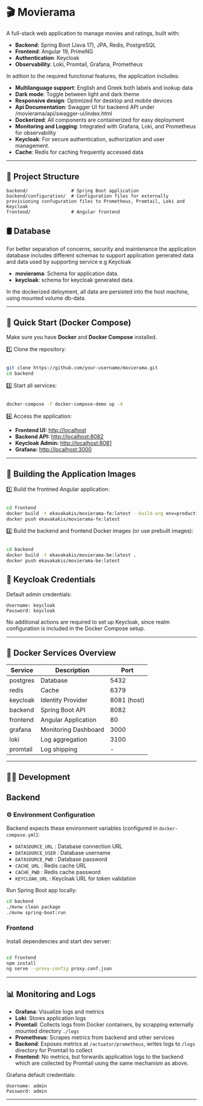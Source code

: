 
# 🎬 Movierama

A full-stack web application to manage movies and ratings, built with:

- **Backend**: Spring Boot (Java 17), JPA, Redis, PostgreSQL
- **Frontend**: Angular 19, PrimeNG
- **Authentication**: Keycloak
- **Observability**: Loki, Promtail, Grafana, Prometheus

In adition to the required functional features, the application includes:
- **Multilanguage support**: English and Greek both labels and lookup data
- **Dark mode**: Toggle between light and dark theme
- **Responsive design**: Optimized for desktop and mobile devices
- **Api Documentation**: Swagger UI for backend API under /movierama/api/swagger-ui/index.html
- **Dockerized**: All components are containerized for easy deployment
- **Monitoring and Logging**: Integrated with Grafana, Loki, and Prometheus for observability
- **Keycloak**: For secure authentication, authorization and user management.
- **Cache**: Redis for caching frequently accessed data

---

## 📂 Project Structure

```
backend/                # Spring Boot application
backend/configuration/  # Configuration files for externally provisioning confuguration files to Prometheus, Promtail, Loki and Keycloak
frontend/               # Angular frontend
```

## &#x1F6E2; Database

For better separation of concerns, security and maintenance the application database includes different schemas to support application generated data and data used by supporting service e.g Keycloak

- **movierama**: Schema for application data.
- **keycloak**: schema for keycloak generated data.

In the dockerized deloyment, all data are persisted into the host machine, using mounted volume db-data.

---

## 🚀 Quick Start (Docker Compose)

Make sure you have **Docker** and **Docker Compose** installed.

1️⃣ Clone the repository:

```bash

git clone https://github.com/your-username/movierama.git
cd backend
```

3️⃣ Start all services:

```bash

docker-compose -f docker-compose-demo up -d
```

4️⃣ Access the application:

- **Frontend UI:** [http://localhost](http://localhost)
- **Backend API:** [http://localhost:8082](http://localhost:8082)
- **Keycloak Admin:** [http://localhost:8081](http://localhost:8081)
- **Grafana:** [http://localhost:3000](http://localhost:3000)

---


## 🚀 Building the Application Images

1️⃣ Build the frontned Angular application:

```bash

cd frontend
docker build -t ekavakakis/movierama-fe:latest --build-arg env=production .
docker push ekavakakis/movierama-fe:latest
```

2️⃣ Build the backend and frontend Docker images (or use prebuilt images):

```bash

cd backend
docker build -t ekavakakis/movierama-be:latest .
docker push ekavakakis/movierama-be:latest
```

## 🔑 Keycloak Credentials

Default admin credentials:

```
Username: keycloak
Password: keycloak
```

No additional actions are required to set up Keycloak, since realm configuration is included in the Docker Compose setup.

---

## 🐳 Docker Services Overview

| Service    | Description                   | Port        |
|------------|-------------------------------|-------------|
| postgres   | Database                      | 5432        |
| redis      | Cache                         | 6379        |
| keycloak   | Identity Provider             | 8081 (host) |
| backend    | Spring Boot API               | 8082        |
| frontend   | Angular Application           | 80          |
| grafana    | Monitoring Dashboard          | 3000        |
| loki       | Log aggregation               | 3100        |
| promtail   | Log shipping                  | -           |

---

## 🧑‍💻 Development


## Backend

### ⚙️ Environment Configuration

Backend expects these environment variables (configured in `docker-compose.yml`):

- `DATASOURCE_URL` : Database connection URL
- `DATASOURCE_USER` : Database username
- `DATASOURCE_PWD` : Database password
- `CACHE_URL` : Redis cache URL
- `CACHE_PWD` : Redis cache password
- `KEYCLOAK_URL` : Keycloak URL for token validation


Run Spring Boot app locally:

```bash
cd backend
./mvnw clean package
./mvnw spring-boot:run
```

### Frontend

Install dependencies and start dev server:

```bash

cd frontend
npm install
ng serve --proxy-config proxy.conf.json
```

---

## 📊 Monitoring and Logs

- **Grafana**: Visualize logs and metrics
- **Loki**: Stores application logs
- **Promtail**: Collects logs from Docker containers, by scrapping externally mounted directory ``./logs``
- **Prometheus**: Scrapes metrics from backend and other services
- **Backend**: Exposes metrics at `/actuator/prometheus`, writes logs to `/logs` directory for Promtail to collect
- **Frontend**: No metrics, but forwards application logs to the backend which are collected by Promtail using the same mechanism as above.

Grafana default credentials:

```
Username: admin
Password: admin
```

---
